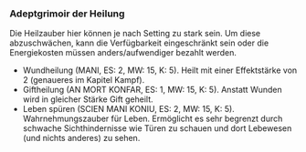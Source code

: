 ### Adeptgrimoir der Heilung

Die Heilzauber hier können je nach Setting zu stark sein. Um diese abzuschwächen, kann die Verfügbarkeit eingeschränkt
sein oder die Energiekosten müssen anders/aufwendiger bezahlt werden.

* Wundheilung (MANI, ES: 2, MW: 15, K: 5). Heilt mit einer Effektstärke von 2 (genaueres im Kapitel Kampf).
* Giftheilung (AN MORT KONFAR, ES: 1, MW: 15, K: 5). Anstatt Wunden wird in gleicher Stärke Gift geheilt.
* Leben spüren (SCIEN MANI KONIU, ES: 2, MW: 15, K: 5). Wahrnehmungszauber für Leben. Ermöglicht es sehr begrenzt durch
schwache Sichthindernisse wie Türen zu schauen und dort Lebewesen (und nichts anderes) zu sehen.
